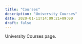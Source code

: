```yaml
---
title: "Courses"
description: "University Courses"
date: 2020-01-11T14:09:21+09:00
draft: false
---
```


University Courses page.